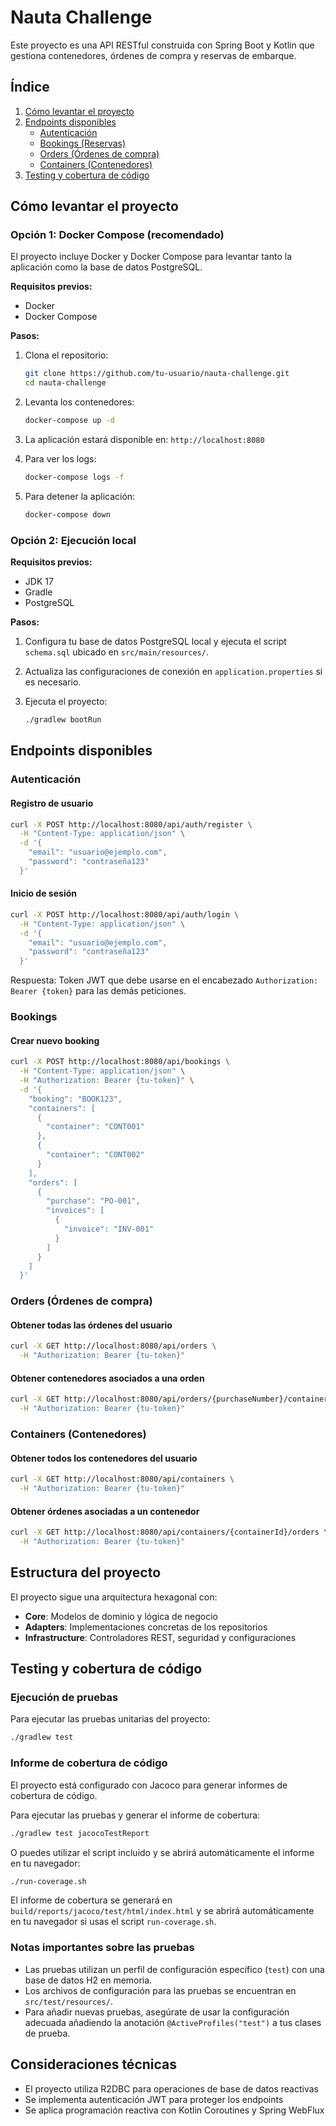 # Nauta Challenge

Este proyecto es una API RESTful construida con Spring Boot y Kotlin que gestiona contenedores, órdenes de compra y reservas de embarque.

## Índice

1. [Cómo levantar el proyecto](#cómo-levantar-el-proyecto)
2. [Endpoints disponibles](#endpoints-disponibles)
   - [Autenticación](#autenticación)
   - [Bookings (Reservas)](#bookings-reservas)
   - [Orders (Órdenes de compra)](#orders-órdenes-de-compra)
   - [Containers (Contenedores)](#containers-contenedores)
3. [Testing y cobertura de código](#testing-y-cobertura-de-código)

## Cómo levantar el proyecto

### Opción 1: Docker Compose (recomendado)

El proyecto incluye Docker y Docker Compose para levantar tanto la aplicación como la base de datos PostgreSQL.

**Requisitos previos:**
- Docker
- Docker Compose

**Pasos:**

1. Clona el repositorio:
   ```bash
   git clone https://github.com/tu-usuario/nauta-challenge.git
   cd nauta-challenge
   ```

2. Levanta los contenedores:
   ```bash
   docker-compose up -d
   ```

3. La aplicación estará disponible en: `http://localhost:8080`

4. Para ver los logs:
   ```bash
   docker-compose logs -f
   ```

5. Para detener la aplicación:
   ```bash
   docker-compose down
   ```

### Opción 2: Ejecución local

**Requisitos previos:**
- JDK 17
- Gradle
- PostgreSQL

**Pasos:**

1. Configura tu base de datos PostgreSQL local y ejecuta el script `schema.sql` ubicado en `src/main/resources/`.

2. Actualiza las configuraciones de conexión en `application.properties` si es necesario.

3. Ejecuta el proyecto:
   ```bash
   ./gradlew bootRun
   ```

## Endpoints disponibles

### Autenticación

#### Registro de usuario
```bash
curl -X POST http://localhost:8080/api/auth/register \
  -H "Content-Type: application/json" \
  -d '{
    "email": "usuario@ejemplo.com",
    "password": "contraseña123"
  }'
```

#### Inicio de sesión
```bash
curl -X POST http://localhost:8080/api/auth/login \
  -H "Content-Type: application/json" \
  -d '{
    "email": "usuario@ejemplo.com",
    "password": "contraseña123"
  }'
```
Respuesta: Token JWT que debe usarse en el encabezado `Authorization: Bearer {token}` para las demás peticiones.

### Bookings 


#### Crear nuevo booking
```bash
curl -X POST http://localhost:8080/api/bookings \
  -H "Content-Type: application/json" \
  -H "Authorization: Bearer {tu-token}" \
  -d '{
    "booking": "BOOK123",
    "containers": [
      {
        "container": "CONT001"
      },
      {
        "container": "CONT002"
      }
    ],
    "orders": [
      {
        "purchase": "PO-001",
        "invoices": [
          {
            "invoice": "INV-001"
          }
        ]
      }
    ]
  }'
```

### Orders (Órdenes de compra)

#### Obtener todas las órdenes del usuario
```bash
curl -X GET http://localhost:8080/api/orders \
  -H "Authorization: Bearer {tu-token}"
```

#### Obtener contenedores asociados a una orden
```bash
curl -X GET http://localhost:8080/api/orders/{purchaseNumber}/containers \
  -H "Authorization: Bearer {tu-token}"
```

### Containers (Contenedores)

#### Obtener todos los contenedores del usuario
```bash
curl -X GET http://localhost:8080/api/containers \
  -H "Authorization: Bearer {tu-token}"
```

#### Obtener órdenes asociadas a un contenedor
```bash
curl -X GET http://localhost:8080/api/containers/{containerId}/orders \
  -H "Authorization: Bearer {tu-token}"
```

## Estructura del proyecto

El proyecto sigue una arquitectura hexagonal con:

- **Core**: Modelos de dominio y lógica de negocio
- **Adapters**: Implementaciones concretas de los repositorios
- **Infrastructure**: Controladores REST, seguridad y configuraciones

## Testing y cobertura de código

### Ejecución de pruebas

Para ejecutar las pruebas unitarias del proyecto:

```bash
./gradlew test
```

### Informe de cobertura de código

El proyecto está configurado con Jacoco para generar informes de cobertura de código.

Para ejecutar las pruebas y generar el informe de cobertura:

```bash
./gradlew test jacocoTestReport
```

O puedes utilizar el script incluido y se abrirá automáticamente el informe en tu navegador:

```bash
./run-coverage.sh
```

El informe de cobertura se generará en `build/reports/jacoco/test/html/index.html` y se abrirá automáticamente en tu navegador si usas el script `run-coverage.sh`.

### Notas importantes sobre las pruebas

- Las pruebas utilizan un perfil de configuración específico (`test`) con una base de datos H2 en memoria.
- Los archivos de configuración para las pruebas se encuentran en `src/test/resources/`.
- Para añadir nuevas pruebas, asegúrate de usar la configuración adecuada añadiendo la anotación `@ActiveProfiles("test")` a tus clases de prueba.

## Consideraciones técnicas

- El proyecto utiliza R2DBC para operaciones de base de datos reactivas
- Se implementa autenticación JWT para proteger los endpoints
- Se aplica programación reactiva con Kotlin Coroutines y Spring WebFlux
